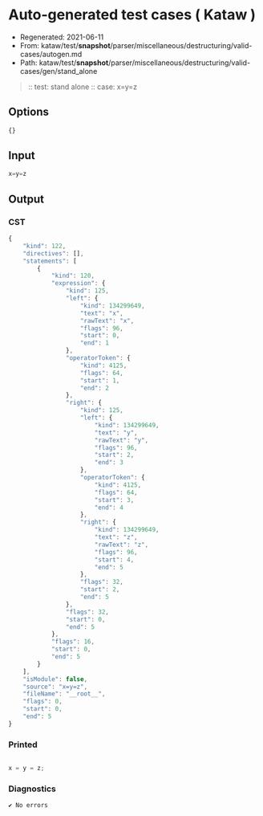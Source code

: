 # Auto-generated test cases ( Kataw )
- Regenerated: 2021-06-11
- From: kataw/test/__snapshot__/parser/miscellaneous/destructuring/valid-cases/autogen.md
- Path: kataw/test/__snapshot__/parser/miscellaneous/destructuring/valid-cases/gen/stand_alone
> :: test: stand alone
> :: case: x=y=z
## Options

`````js
{}
`````
## Input

`````js
x=y=z
`````
## Output

### CST

```javascript
{
    "kind": 122,
    "directives": [],
    "statements": [
        {
            "kind": 120,
            "expression": {
                "kind": 125,
                "left": {
                    "kind": 134299649,
                    "text": "x",
                    "rawText": "x",
                    "flags": 96,
                    "start": 0,
                    "end": 1
                },
                "operatorToken": {
                    "kind": 4125,
                    "flags": 64,
                    "start": 1,
                    "end": 2
                },
                "right": {
                    "kind": 125,
                    "left": {
                        "kind": 134299649,
                        "text": "y",
                        "rawText": "y",
                        "flags": 96,
                        "start": 2,
                        "end": 3
                    },
                    "operatorToken": {
                        "kind": 4125,
                        "flags": 64,
                        "start": 3,
                        "end": 4
                    },
                    "right": {
                        "kind": 134299649,
                        "text": "z",
                        "rawText": "z",
                        "flags": 96,
                        "start": 4,
                        "end": 5
                    },
                    "flags": 32,
                    "start": 2,
                    "end": 5
                },
                "flags": 32,
                "start": 0,
                "end": 5
            },
            "flags": 16,
            "start": 0,
            "end": 5
        }
    ],
    "isModule": false,
    "source": "x=y=z",
    "fileName": "__root__",
    "flags": 0,
    "start": 0,
    "end": 5
}
```

### Printed

```javascript

x = y = z;
```

### Diagnostics

```javascript
✔ No errors
```


